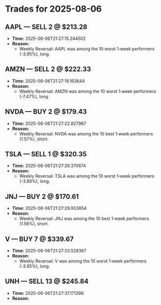 # Trades for 2025-08-06

## AAPL — SELL 2 @ $213.28
- **Time:** 2025-08-06T21:27:15.244502
- **Reason:**
  - Weekly Reversal: AAPL was among the 10 worst 1‑week performers (-3.95%), long.

## AMZN — SELL 2 @ $222.33
- **Time:** 2025-08-06T21:27:19.163644
- **Reason:**
  - Weekly Reversal: AMZN was among the 10 worst 1‑week performers (-7.47%), long.

## NVDA — BUY 2 @ $179.43
- **Time:** 2025-08-06T21:27:22.827987
- **Reason:**
  - Weekly Reversal: NVDA was among the 10 best 1‑week performers (1.57%), short.

## TSLA — SELL 1 @ $320.35
- **Time:** 2025-08-06T21:27:26.370674
- **Reason:**
  - Weekly Reversal: TSLA was among the 10 worst 1‑week performers (-3.89%), long.

## JNJ — BUY 2 @ $170.61
- **Time:** 2025-08-06T21:27:29.933654
- **Reason:**
  - Weekly Reversal: JNJ was among the 10 best 1‑week performers (1.56%), short.

## V — BUY 7 @ $339.67
- **Time:** 2025-08-06T21:27:33.528367
- **Reason:**
  - Weekly Reversal: V was among the 10 worst 1‑week performers (-3.95%), long.

## UNH — SELL 13 @ $245.84
- **Time:** 2025-08-06T21:27:37.171398
- **Reason:**

